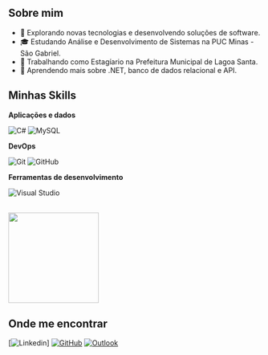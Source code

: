 ## Sobre mim

- 🤔 Explorando novas tecnologias e desenvolvendo soluções de software.
- 🎓 Estudando Análise e Desenvolvimento de Sistemas na PUC Minas - São Gabriel.
- 💼 Trabalhando como Estagíario na Prefeitura Municipal de Lagoa Santa.
- 🌱 Aprendendo mais sobre .NET, banco de dados relacional e API.

## Minhas Skills

**Aplicações e dados**

![C#](https://img.shields.io/badge/C%23-333333?style=flat&logo=c-sharp&logoColor=00599C)
![MySQL](https://img.shields.io/badge/-MySQL-333333?style=flat&logo=mysql)

**DevOps**

![Git](https://img.shields.io/badge/-Git-333333?style=flat&logo=git)
![GitHub](https://img.shields.io/badge/-GitHub-333333?style=flat&logo=github)

**Ferramentas de desenvolvimento**

![Visual Studio](https://img.shields.io/badge/-Visual%20Studio-333333?style=flat&logo=visual-studio-code&logoColor=B603FC)

<br/>

<a href="https://github.com/brnxx" title="Perfil do Bruno">
  <img height="180em" src="https://github-readme-stats.vercel.app/api?username=brnxx&theme=dracula&show_icons=true" />
</a>

## Onde me encontrar

[![Linkedin](https://img.shields.io/badge/-username-blue?style=flat-square&logo=Linkedin&logoColor=white&link=https://www.linkedin.com/in/brunomaraujo1598/)]
[![GitHub](https://img.shields.io/github/followers/iuricode?label=follow&style=social)](https://github.com/brnxx)
[![Outlook](https://img.shields.io/badge/Microsoft_Outlook-0078D4?style=for-the-badge&logo=microsoft-outlook&logoColor=white&link=mailto:bruno-moonteiro@hotmail.com)](mailto:bruno-moonteiro@hotmail.com)
